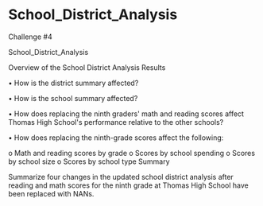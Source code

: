 # School_District_Analysis
Challenge #4

School_District_Analysis

Overview of the School District Analysis
Results

•	How is the district summary affected?

•	How is the school summary affected?

•	How does replacing the ninth graders' math and reading scores affect Thomas High School's performance relative to the other schools?

•	How does replacing the ninth-grade scores affect the following:

o	Math and reading scores by grade
o	Scores by school spending
o	Scores by school size
o	Scores by school type
Summary


Summarize four changes in the updated school district analysis after reading and math scores for the ninth grade at Thomas High School have been replaced with NANs.

